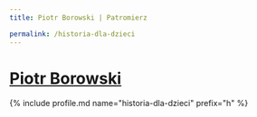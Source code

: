 ```yaml
---
title: Piotr Borowski | Patromierz

permalink: /historia-dla-dzieci
---
```


# [Piotr Borowski](https://patronite.pl/historia-dla-dzieci)

{% include profile.md name="historia-dla-dzieci" prefix="h" %}
